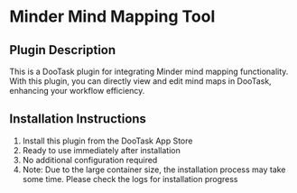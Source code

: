 # Minder Mind Mapping Tool

## Plugin Description
This is a DooTask plugin for integrating Minder mind mapping functionality. With this plugin, you can directly view and edit mind maps in DooTask, enhancing your workflow efficiency.

## Installation Instructions
1. Install this plugin from the DooTask App Store
2. Ready to use immediately after installation
3. No additional configuration required
4. Note: Due to the large container size, the installation process may take some time. Please check the logs for installation progress

